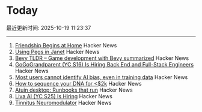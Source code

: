 # Today

最近更新时间: 2025-10-19 11:23:37

--- 
1. [Friendship Begins at Home](https://3quarksdaily.com/3quarksdaily/2025/10/friendship-begins-at-home.html) Hacker News
2. [Using Pegs in Janet](https://articles.inqk.net/2020/09/19/how-to-use-pegs-in-janet.html) Hacker News
3. [Bevy TLDR – Game development with Bevy summarized](https://taintedcoders.com/bevy/tldr) Hacker News
4. [GoGoGrandparent (YC S16) Is Hiring Back End and Full-Stack Engineers](https://news.ycombinator.com/item?id=45631422) Hacker News
5. [Most users cannot identify AI bias, even in training data](https://www.psu.edu/news/bellisario-college-communications/story/most-users-cannot-identify-ai-bias-even-training-data) Hacker News
6. [How to sequence your DNA for <$2k](https://maxlangenkamp.substack.com/p/how-to-sequence-your-dna-for-2k) Hacker News
7. [Atuin desktop: Runbooks that run](https://github.com/atuinsh/desktop) Hacker News
8. [Liva AI (YC S25) Is Hiring](https://www.ycombinator.com/companies/liva-ai/jobs/inrUYH9-founding-engineer) Hacker News
9. [Tinnitus Neuromodulator](https://mynoise.net/NoiseMachines/neuromodulationTonesGenerator.php) Hacker News
